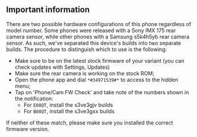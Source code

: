 ## Important information

There are two possible hardware configurations of this phone regardless of model number.
Some phones were released with a Sony IMX 175 rear camera sensor, while other phones with a Samsung s5k4h5yb rear camera sensor.
As such, we've separated this device's builds into two separate builds.
The procedure to distinguish which to use is the following:

* Make sure to be on the latest stock firmware of your variant (you can check updates with Settings, Updates)
* Make sure the rear camera is working on the stock ROM;
* Open the phone app and dial `*#34971539#*` to access to the hidden menu;
* Tap on 'Phone/Cam FW Check' and take note of the numbers shown in the notification:
	* For `E08QT`, install the s3ve3gjv builds
	* For `B08QT`, install the s3ve3gxx builds

If neither of these match, please make sure you installed the correct firmware version.
